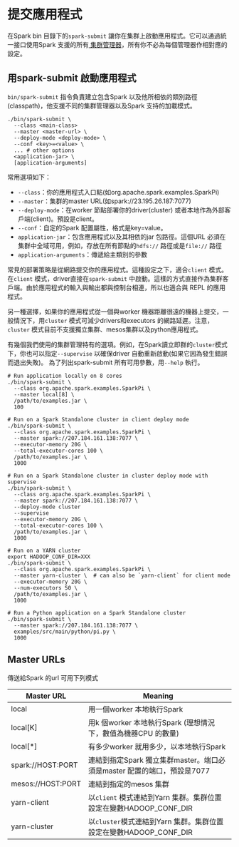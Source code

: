 # 提交應用程式

在Spark bin 目錄下的`spark-submit` 讓你在集群上啟動應用程式。它可以通過統一接口使用Spark 支援的所有[ 集群管理器](https://spark.apache.org/docs/latest/cluster-overview.html#cluster-manager-types)，所有你不必為每個管理器作相對應的設定。

## 用spark-submit 啟動應用程式

`bin/spark-submit` 指令負責建立包含Spark 以及他所相依的類別路徑(classpath)，他支援不同的集群管理器以及Spark 支持的加載模式。

```shell
./bin/spark-submit \
  --class <main-class>
  --master <master-url> \
  --deploy-mode <deploy-mode> \
  --conf <key>=<value> \
  ... # other options
  <application-jar> \
  [application-arguments]
```

常用選項如下：

- `--class`：你的應用程式入口點(如org.apache.spark.examples.SparkPi)
- `--master`：集群的master URL(如spark://23.195.26.187:7077)
- `--deploy-mode`：在worker 節點部署你的driver(cluster) 或者本地作為外部客戶端(client)。預設是client。
- `--conf`：自定的Spark 配置屬性，格式是key=value。
- `application-jar`：包含應用程式以及其相依的jar 包路徑。這個URL 必須在集群中全域可用，例如，存放在所有節點的`hdfs://` 路徑或是`file://` 路徑
- `application-arguments`：傳遞給主類別的參數

常見的部署策略是從網路提交你的應用程式。這種設定之下，適合`client` 模式。在`client` 模式，driver直接在`spark-submit` 中啟動。這樣的方式直接作為集群客戶端。由於應用程式的輸入與輸出都與控制台相連，所以也適合與 REPL 的應用程式。

另一種選擇，如果你的應用程式從一個與worker 機器距離很遠的機器上提交，一般情況下，用`cluster` 模式可減少drivers和executors 的網路延遲。注意，`cluster` 模式目前不支援獨立集群、mesos集群以及python應用程式。

有幾個我們使用的集群管理特有的選項。例如，在Spark讀立即群的`cluster`模式下，你也可以指定`--supervise` 以確保driver 自動重新啟動(如果它因為發生錯誤而退出失敗)。
為了列出spark-submit 所有可用參數，用`--help` 執行。

```shell
# Run application locally on 8 cores
./bin/spark-submit \
  --class org.apache.spark.examples.SparkPi \
  --master local[8] \
  /path/to/examples.jar \
  100

# Run on a Spark Standalone cluster in client deploy mode
./bin/spark-submit \
  --class org.apache.spark.examples.SparkPi \
  --master spark://207.184.161.138:7077 \
  --executor-memory 20G \
  --total-executor-cores 100 \
  /path/to/examples.jar \
  1000

# Run on a Spark Standalone cluster in cluster deploy mode with supervise
./bin/spark-submit \
  --class org.apache.spark.examples.SparkPi \
  --master spark://207.184.161.138:7077 \
  --deploy-mode cluster
  --supervise
  --executor-memory 20G \
  --total-executor-cores 100 \
  /path/to/examples.jar \
  1000

# Run on a YARN cluster
export HADOOP_CONF_DIR=XXX
./bin/spark-submit \
  --class org.apache.spark.examples.SparkPi \
  --master yarn-cluster \  # can also be `yarn-client` for client mode
  --executor-memory 20G \
  --num-executors 50 \
  /path/to/examples.jar \
  1000

# Run a Python application on a Spark Standalone cluster
./bin/spark-submit \
  --master spark://207.184.161.138:7077 \
  examples/src/main/python/pi.py \
  1000
```

## Master URLs

傳送給Spark 的url 可用下列模式

Master URL | Meaning
--- | ---
local | 用一個worker 本地執行Spark
local[K] | 用k 個worker 本地執行Spark (理想情況下，數值為機器CPU 的數量)
local[*] | 有多少worker 就用多少，以本地執行Spark
spark://HOST:PORT | 連結到指定Spark 獨立集群master。端口必須是master 配置的端口，預設是7077
mesos://HOST:PORT | 連結到指定的mesos 集群
yarn-client | 以`client` 模式連結到Yarn 集群。集群位置設定在變數HADOOP_CONF_DIR
yarn-cluster | 以`cluster`模式連結到Yarn 集群。集群位置設定在變數HADOOP_CONF_DIR
